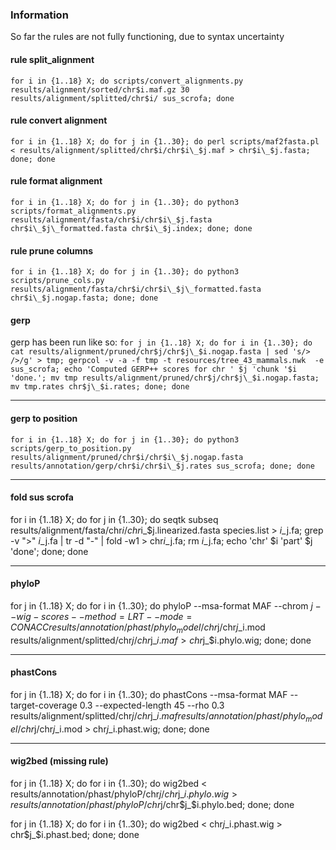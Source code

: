 ### Information
So far the rules are not fully functioning, 
due to syntax uncertainty

#### rule split_alignment
`for i in {1..18} X; do scripts/convert_alignments.py results/alignment/sorted/chr$i.maf.gz 30 results/alignment/splitted/chr$i/ sus_scrofa; done`

#### rule convert alignment
`for i in {1..18} X; do for j in {1..30}; do perl scripts/maf2fasta.pl < results/alignment/splitted/chr$i/chr$i\_$j.maf > chr$i\_$j.fasta; done; done`

#### rule format alignment
`for i in {1..18} X; do for j in {1..30}; do python3 scripts/format_alignments.py results/alignment/fasta/chr$i/chr$i\_$j.fasta chr$i\_$j\_formatted.fasta chr$i\_$j.index; done; done`

#### rule prune columns
`for i in {1..18} X; do for j in {1..30}; do python3 scripts/prune_cols.py results/alignment/fasta/chr$i/chr$i\_$j\_formatted.fasta chr$i\_$j.nogap.fasta; done; done`

#### gerp
gerp has been run like so:
`for j in {1..18} X; do for i in {1..30}; do cat results/alignment/pruned/chr$j/chr$j\_$i.nogap.fasta | sed 's/> />/g' > tmp; gerpcol -v -a -f tmp -t resources/tree_43_mammals.nwk  -e sus_scrofa; echo 'Computed GERP++ scores for chr ' $j 'chunk '$i 'done.'; mv tmp results/alignment/pruned/chr$j/chr$j\_$i.nogap.fasta; mv tmp.rates chr$j\_$i.rates; done; done`

--- 

#### gerp to position
`for i in {1..18} X; do for j in {1..30}; do python3 scripts/gerp_to_position.py results/alignment/pruned/chr$i/chr$i\_$j.nogap.fasta results/annotation/gerp/chr$i/chr$i\_$j.rates sus_scrofa; done; done`

----

#### fold sus scrofa
for i in {1..18} X; do for j in {1..30}; do seqtk subseq results/alignment/fasta/chr$i/chr$i\_$j.linearized.fasta species.list > $i\_$j.fa; grep -v ">" $i\_$j.fa | tr -d "-" | fold -w1 > chr$i\_$j.fa; rm $i\_$j.fa; echo 'chr' $i 'part' $j 'done'; done; done

---

#### phyloP
for j in {1..18} X; do for i in {1..30}; do phyloP --msa-format MAF --chrom $j --wig-scores --method=LRT --mode=CONACC results/annotation/phast/phylo_model/chr$j/chr$j\_$i.mod results/alignment/splitted/chr$j/chr$j\_$i.maf > chr$j\_$i.phylo.wig; done; done

---

#### phastCons
for j in {1..18} X; do for i in {1..30}; do phastCons --msa-format MAF --target-coverage 0.3 --expected-length 45 --rho 0.3  results/alignment/splitted/chr$j/chr$j\_$i.maf results/annotation/phast/phylo_model/chr$j/chr$j\_$i.mod > chr$j\_$i.phast.wig; done; done

---

#### wig2bed (missing rule)
for j in {1..18} X; do for i in {1..30}; do wig2bed < results/annotation/phast/phyloP/chr$j/chr$j\_$i.phylo.wig > results/annotation/phast/phyloP/chr$j/chr$j_$i.phylo.bed; done; done

for j in {1..18} X; do for i in {1..30}; do wig2bed < chr$j\_$i.phast.wig > chr$j_$i.phast.bed; done; done
